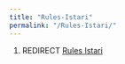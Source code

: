 ```yaml
---
title: "Rules-Istari"
permalink: "/Rules-Istari/"
---
```


1.  REDIRECT [Rules Istari](Rules_Istari "wikilink")